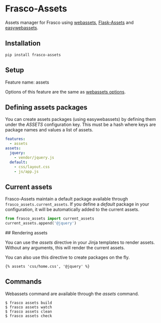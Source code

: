 # Frasco-Assets

Assets manager for Frasco using [webassets](http://webassets.readthedocs.org/en/latest/),
[Flask-Assets](http://flask-assets.readthedocs.org/en/latest/) and
[easywebassets]().

## Installation

    pip install frasco-assets

## Setup

Feature name: assets

Options of this feature are the same as [webassets options](http://webassets.readthedocs.org/en/latest/environment.html#configuration).

## Defining assets packages

You can create assets packages (using easywebassets) by defining them under the *ASSETS*
configuration key. This must be a hash where keys are package names and values a list
of assets.

```yaml
features:
  - assets
assets:
  jquery:
    - vendor/jquery.js
  default:
    - css/layout.css
    - js/app.js
```

## Current assets

Frasco-Assets maintain a default package available through `frasco_assets.current_assets`.
If you define a *default* package in your configuration, it will be automatically added to
the current assets.

```python
from frasco_assets import current_assets
current_assets.append('@jquery')
```

## Rendering assets

You can use the *assets* directive in your Jinja templates to render assets. Without
any arguments, this will render the current assets.

You can also use this directive to create packages on the fly.

    {% assets 'css/home.css', '@jquery' %}

## Commands

Webassets command are available through the *assets* command.

    $ frasco assets build
    $ frasco assets watch
    $ frasco assets clean
    $ frasco assets check